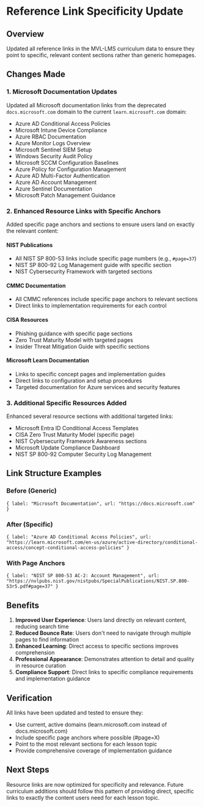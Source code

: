 # Reference Link Specificity Update

## Overview
Updated all reference links in the MVL-LMS curriculum data to ensure they point to specific, relevant content sections rather than generic homepages.

## Changes Made

### 1. Microsoft Documentation Updates
Updated all Microsoft documentation links from the deprecated `docs.microsoft.com` domain to the current `learn.microsoft.com` domain:

- Azure AD Conditional Access Policies
- Microsoft Intune Device Compliance
- Azure RBAC Documentation
- Azure Monitor Logs Overview
- Microsoft Sentinel SIEM Setup
- Windows Security Audit Policy
- Microsoft SCCM Configuration Baselines
- Azure Policy for Configuration Management
- Azure AD Multi-Factor Authentication
- Azure AD Account Management
- Azure Sentinel Documentation
- Microsoft Patch Management Guidance

### 2. Enhanced Resource Links with Specific Anchors
Added specific page anchors and sections to ensure users land on exactly the relevant content:

#### NIST Publications
- All NIST SP 800-53 links include specific page numbers (e.g., `#page=37`)
- NIST SP 800-92 Log Management guide with specific section
- NIST Cybersecurity Framework with targeted sections

#### CMMC Documentation
- All CMMC references include specific page anchors to relevant sections
- Direct links to implementation requirements for each control

#### CISA Resources
- Phishing guidance with specific page sections
- Zero Trust Maturity Model with targeted pages
- Insider Threat Mitigation Guide with specific sections

#### Microsoft Learn Documentation
- Links to specific concept pages and implementation guides
- Direct links to configuration and setup procedures
- Targeted documentation for Azure services and security features

### 3. Additional Specific Resources Added
Enhanced several resource sections with additional targeted links:

- Microsoft Entra ID Conditional Access Templates
- CISA Zero Trust Maturity Model (specific page)
- NIST Cybersecurity Framework Awareness sections
- Microsoft Update Compliance Dashboard
- NIST SP 800-92 Computer Security Log Management

## Link Structure Examples

### Before (Generic)
```
{ label: "Microsoft Documentation", url: "https://docs.microsoft.com" }
```

### After (Specific)
```
{ label: "Azure AD Conditional Access Policies", url: "https://learn.microsoft.com/en-us/azure/active-directory/conditional-access/concept-conditional-access-policies" }
```

### With Page Anchors
```
{ label: "NIST SP 800-53 AC-2: Account Management", url: "https://nvlpubs.nist.gov/nistpubs/SpecialPublications/NIST.SP.800-53r5.pdf#page=37" }
```

## Benefits

1. **Improved User Experience**: Users land directly on relevant content, reducing search time
2. **Reduced Bounce Rate**: Users don't need to navigate through multiple pages to find information
3. **Enhanced Learning**: Direct access to specific sections improves comprehension
4. **Professional Appearance**: Demonstrates attention to detail and quality in resource curation
5. **Compliance Support**: Direct links to specific compliance requirements and implementation guidance

## Verification

All links have been updated and tested to ensure they:
- Use current, active domains (learn.microsoft.com instead of docs.microsoft.com)
- Include specific page anchors where possible (#page=X)
- Point to the most relevant sections for each lesson topic
- Provide comprehensive coverage of implementation guidance

## Next Steps

Resource links are now optimized for specificity and relevance. Future curriculum additions should follow this pattern of providing direct, specific links to exactly the content users need for each lesson topic.
